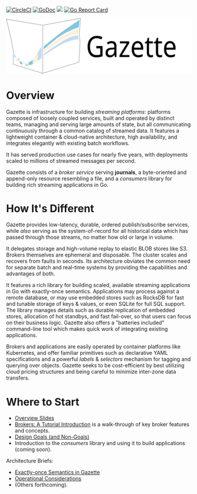 [![CircleCI](https://circleci.com/gh/gazette/core.svg?style=svg)](https://circleci.com/gh/gazette/core)
[![GoDoc](https://godoc.org/github.com/gazette/core?status.svg)](http://godoc.org/github.com/gazette/core)
[<img src="https://img.shields.io/badge/slack-@gazette/dev-yellow.svg?logo=slack">](https://join.slack.com/t/gazette-dev/shared_invite/enQtNjQxMzgyNTEzNzk1LTU0ZjZlZmY5ODdkOTEzZDQzZWU5OTk3ZTgyNjY1ZDE1M2U1ZTViMWQxMThiMjU1N2MwOTlhMmVjYjEzMjEwMGQ)
[![Go Report Card](https://goreportcard.com/badge/github.com/gazette/core)](https://goreportcard.com/report/github.com/gazette/core)

![Gazette Logo](docs/logo_with_text.svg "Gazette Logo")

Overview
========

Gazette is infrastructure for building *streaming platforms*: platforms composed
of loosely coupled services, built and operated by distinct teams,
managing and serving large amounts of state, but all communicating continuously
through a common catalog of streamed data. It features a lightweight
container & cloud-native architecture, high availability, and integrates elegantly with
existing batch workflows.

It has served production use cases for nearly five years, with deployments
scaled to millions of streamed messages per second.

Gazette consists of a *broker service* serving **journals**, a byte-oriented and
append-only resource resembling a file, and a *consumers* library for building rich
streaming applications in Go.

How It's Different
==================

Gazette provides low-latency, durable, ordered publish/subscribe services, while
*also* serving as the system-of-record for all historical data which has passed
through those streams, no matter how old or large in volume.

It delegates storage and high-volume replay to elastic BLOB stores like S3.
Brokers themselves are ephemeral and disposable. The cluster scales and recovers
from faults in seconds. Its architecture obviates the common need for separate
batch and real-time systems by providing the capabilities and advantages of both.

It features a rich library for building scaled, available streaming applications
in Go with exactly-once semantics. Applications may process against a remote
database, or may use embedded stores such as RocksDB for fast and tunable
storage of keys & values, or even SQLite for full SQL support. The library manages
details such as durable replication of embedded stores, allocation of hot
standbys, and fast fail-over, so that users can focus on their business logic.
Gazette also offers a "batteries included" command-line tool which makes quick
work of integrating existing applications.

Brokers and applications are easily operated by container platforms like
Kubernetes, and offer familiar primitives such as declarative YAML specifications
and a powerful *labels* & *selectors* mechanism for tagging and querying over
objects. Gazette seeks to be cost-efficient by best utilizing cloud pricing
structures and being careful to minimize inter-zone data transfers.

Where to Start
==============

* [Overview Slides](https://docs.google.com/presentation/d/e/2PACX-1vRq8pwusGbcv1KaoedwfvyKydmO-IBvziXaKQhwFpwCSYt5P7Yn4n5_gWD7XBW2feAlvhZ8-YP4h1uF/pub?start=false&loop=false&delayms=3000)
* [Brokers: A Tutorial Introduction](docs/broker_tutorial.md) is a walk-through of
key broker features and concepts.
* [Design Goals (and Non-Goals)](docs/goals_and_nongoals.md)
* Introduction to the *consumers* library and using it to build applications (coming soon).

Architecture Briefs:
 - [Exactly-once Semantics in Gazette](docs/exactly_once_semantics.md)
 - [Operational Considerations](docs/operational_considerations.rst)
 - (Others forthcoming).
 
